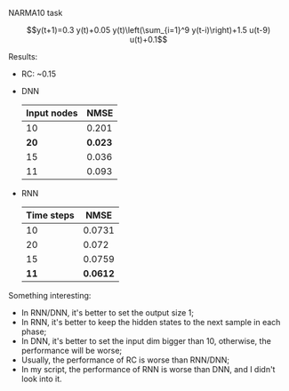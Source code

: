 NARMA10 task

$$y(t+1)=0.3 y(t)+0.05 y(t)\left(\sum_{i=1}^9 y(t-i)\right)+1.5 u(t-9) u(t)+0.1$$

Results:

- RC: ~0.15

- DNN

  | Input nodes | NMSE      |
  | ----------- | --------- |
  | 10          | 0.201     |
  | **20**      | **0.023** |
  | 15          | 0.036     |
  | 11          | 0.093     |

- RNN

  | Time steps | NMSE       |
  | ---------- | ---------- |
  | 10         | 0.0731     |
  | 20         | 0.072      |
  | 15         | 0.0759     |
  | **11**     | **0.0612** |

Something interesting:

- In RNN/DNN, it's better to set the output size 1;
- In RNN, it's better to keep the hidden states to the next sample in each phase;
- In DNN, it's better to set the input dim bigger than 10, otherwise, the performance will be worse;
- Usually, the performance of RC is worse than RNN/DNN;
- In my script, the performance of RNN is worse than DNN, and I didn't look into it.